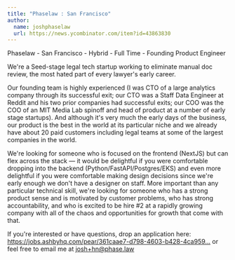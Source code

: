 ```yaml
---
title: "Phaselaw : San Francisco"
author:
  name: joshphaselaw
  url: https://news.ycombinator.com/item?id=43863830
---
```

Phaselaw - San Francisco - Hybrid - Full Time - Founding Product Engineer

We&#x27;re a Seed-stage legal tech startup working to eliminate manual doc review, the most hated part of every lawyer&#x27;s early career.

Our founding team is highly experienced (I was CTO of a large analytics company through its successful exit; our CTO was a Staff Data Engineer at Reddit and his two prior companies had successful exits; our COO was the COO of an MIT Media Lab spinoff and head of product at a number of early stage startups). And although it&#x27;s very much the early days of the business, our product is the best in the world at its particular niche and we already have about 20 paid customers including legal teams at some of the largest companies in the world.

We&#x27;re looking for someone who is focused on the frontend (NextJS) but can flex across the stack — it would be delightful if you were comfortable dropping into the backend (Python&#x2F;FastAPI&#x2F;Postgres&#x2F;EKS) and even more delightful if you were comfortable making design decisions since we&#x27;re early enough we don&#x27;t have a designer on staff. More important than any particular technical skill, we&#x27;re looking for someone who has a strong product sense and is motivated by customer problems, who has strong accountability, and who is excited to be hire #2 at a rapidly growing company with all of the chaos and opportunities for growth that come with that.

If you&#x27;re interested or have questions, drop an application here: <a href="https:&#x2F;&#x2F;jobs.ashbyhq.com&#x2F;pear&#x2F;361caae7-d798-4603-b428-4ca959d0eab8?departmentId=f9f1244a-95a6-481d-bfd2-699a6552f43f" rel="nofollow">https:&#x2F;&#x2F;jobs.ashbyhq.com&#x2F;pear&#x2F;361caae7-d798-4603-b428-4ca959...</a>
or feel free to email me at josh+hn@phase.law
<JobApplication />

